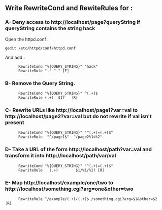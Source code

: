 ## Write RewriteCond and RewiteRules for :
### A- Deny access to http://localhost/page?queryString if queryString contains the string hack
Open the httpd.conf :
```
gedit /etc/httpd/conf/httpd.conf
```
And add : 
```
      RewriteCond "%{QUERY_STRING}" "hack"
      RewriteRule "." "-" [F]
```
### B- Remove the Query String.
```
      RewriteCond "%{QUERY_STRING}" ^(.+)$
      RewriteRule (.+)  $1?   [R]
```
### C- Rewrite URLs like http://localhost/page1?var=val to http://localhost/page2?var=val but do not rewrite if val isn't present
```
      RewriteCond "%{QUERY_STRING}" "^(.+)=(.+)$"
      RewriteRule  "^/page1$"  "/page2%1=%2"
```
### D- Take a URL of the form http://localhost/path?var=val and transform it into http://localhost/path/var/val
```
      RewriteCond "%{QUERY_STRING}" "^(.+)=(.+)$"
      RewriteRule   (.+)        $1/%1/%2? [R]
```
### E- Map http://localhost/example/one/two to http://localhost/something.cgi?arg=one&other=two
```
      RewriteRule ^/example/(.+)/(.+)$ /something.cgi?arg=$1&other=$2 [R]
```
